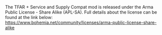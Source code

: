 The TFAR + Service and Supply Compat mod is released under the Arma Public License - Share Alike (APL-SA). Full details about the license can be found at the link below:
https://www.bohemia.net/community/licenses/arma-public-license-share-alike